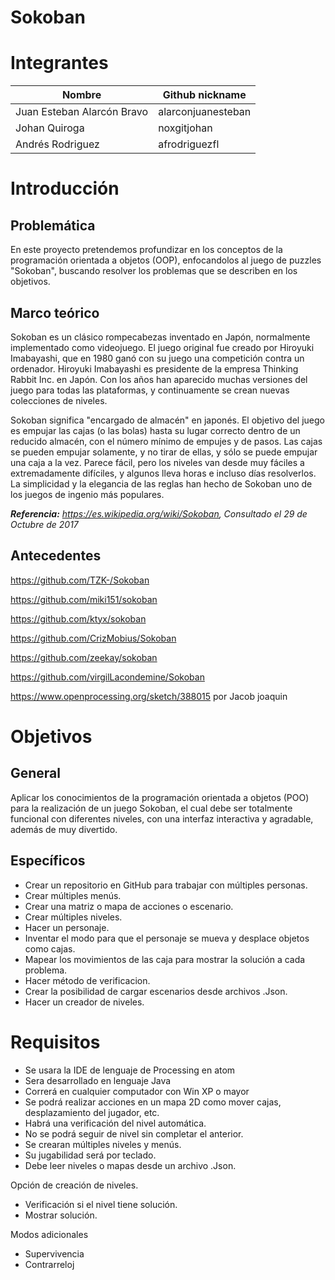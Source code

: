 # Sokoban

# Integrantes

| Nombre | Github nickname |
|--------|-----------------|
|Juan Esteban Alarcón Bravo | alarconjuanesteban|
|Johan Quiroga | noxgitjohan|
|Andrés Rodriguez | afrodriguezfl|

# Introducción

## Problemática

En este proyecto pretendemos profundizar en los conceptos de la programación orientada a objetos (OOP), enfocandolos al juego de puzzles "Sokoban", buscando resolver los problemas que se describen en los objetivos. 

## Marco teórico

Sokoban es un clásico rompecabezas inventado en Japón, normalmente implementado como videojuego. El juego original fue creado por Hiroyuki Imabayashi, que en 1980 ganó con su juego una competición contra un ordenador. Hiroyuki Imabayashi es presidente de la empresa Thinking Rabbit Inc. en Japón. Con los años han aparecido muchas versiones del juego para todas las plataformas, y continuamente se crean nuevas colecciones de niveles.

Sokoban significa "encargado de almacén" en japonés. El objetivo del juego es empujar las cajas (o las bolas) hasta su lugar correcto dentro de un reducido almacén, con el número mínimo de empujes y de pasos. Las cajas se pueden empujar solamente, y no tirar de ellas, y sólo se puede empujar una caja a la vez. Parece fácil, pero los niveles van desde muy fáciles a extremadamente difíciles, y algunos lleva horas e incluso días resolverlos. La simplicidad y la elegancia de las reglas han hecho de Sokoban uno de los juegos de ingenio más populares.

***Referencia:** https://es.wikipedia.org/wiki/Sokoban, Consultado el 29 de Octubre de 2017*

## Antecedentes

https://github.com/TZK-/Sokoban

https://github.com/miki151/sokoban

https://github.com/ktyx/sokoban

https://github.com/CrizMobius/Sokoban

https://github.com/zeekay/sokoban

https://github.com/virgilLacondemine/Sokoban

https://www.openprocessing.org/sketch/388015  por Jacob joaquin

# Objetivos

## General

Aplicar los conocimientos de la programación orientada a objetos (POO) para la realización de un juego Sokoban, el cual debe ser totalmente funcional con diferentes niveles, con una interfaz interactiva y agradable, además de muy divertido.

## Específicos

- Crear un repositorio en GitHub para trabajar con múltiples personas. 
- Crear múltiples menús.
- Crear una matriz o mapa de acciones o escenario.
- Crear múltiples niveles.
- Hacer un personaje.
- Inventar el modo para que el personaje se mueva y desplace objetos como cajas.
- Mapear los movimientos de las caja para mostrar la solución a cada problema.
- Hacer método de verificacion.
- Crear la posibilidad de cargar escenarios desde archivos .Json.
- Hacer un creador de niveles.


# Requisitos

- Se usara la IDE de lenguaje de Processing en atom
- Sera desarrollado en lenguaje Java
- Correrá en cualquier computador con Win XP o mayor
- Se podrá realizar acciones en un mapa 2D como mover cajas, desplazamiento del jugador, etc.
- Habrá una verificación del nivel automática.
- No se podrá seguir de nivel sin completar el anterior.
- Se crearan múltiples niveles y menús.
- Su jugabilidad será por teclado.
- Debe leer niveles o mapas desde un archivo .Json.

Opción de creación de niveles.
   -  Verificación si el nivel tiene solución.
   -  Mostrar solución. 

Modos adicionales
  -  Supervivencia
  -  Contrarreloj 

